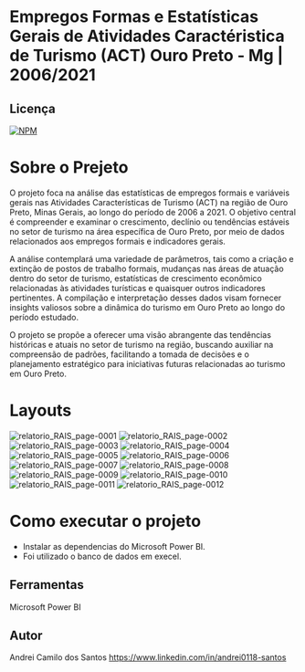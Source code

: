 # Empregos Formas e Estatísticas Gerais de Atividades Caractéristica de Turismo (ACT) Ouro Preto - Mg | 2006/2021

## Licença  
[![NPM](https://img.shields.io/npm/l/react)](https://github.com/andrei0118/gn-vendas/blob/master/LICENSE)

# Sobre o  Prejeto

O projeto foca na análise das estatísticas de empregos formais e variáveis gerais nas Atividades Características de Turismo (ACT) na região de Ouro Preto, Minas Gerais, ao longo do período de 2006 a 2021. O objetivo central é compreender e examinar o crescimento, declínio ou tendências estáveis no setor de turismo na área específica de Ouro Preto, por meio de dados relacionados aos empregos formais e indicadores gerais.

A análise contemplará uma variedade de parâmetros, tais como a criação e extinção de postos de trabalho formais, mudanças nas áreas de atuação dentro do setor de turismo, estatísticas de crescimento econômico relacionadas às atividades turísticas e quaisquer outros indicadores pertinentes. A compilação e interpretação desses dados visam fornecer insights valiosos sobre a dinâmica do turismo em Ouro Preto ao longo do período estudado.

O projeto se propõe a oferecer uma visão abrangente das tendências históricas e atuais no setor de turismo na região, buscando auxiliar na compreensão de padrões, facilitando a tomada de decisões e o planejamento estratégico para iniciativas futuras relacionadas ao turismo em Ouro Preto.
# Layouts

![relatorio_RAIS_page-0001](https://github.com/andrei0118/Analise-ACT-Powerbi/assets/75299828/81b1d07f-c5a8-4e3d-ba24-5953452dc9fc)
![relatorio_RAIS_page-0002](https://github.com/andrei0118/Analise-ACT-Powerbi/assets/75299828/d074fc7a-f89f-40cb-9d29-34d82be82537)
![relatorio_RAIS_page-0003](https://github.com/andrei0118/Analise-ACT-Powerbi/assets/75299828/ab7671ca-82f1-476f-a704-0b5d69856f25)
![relatorio_RAIS_page-0004](https://github.com/andrei0118/Analise-ACT-Powerbi/assets/75299828/73f27f2c-3d77-475a-b36b-e4a985ca3585)
![relatorio_RAIS_page-0005](https://github.com/andrei0118/Analise-ACT-Powerbi/assets/75299828/a1ae2da0-08a1-49c6-b213-ad226ed7ffe7)
![relatorio_RAIS_page-0006](https://github.com/andrei0118/Analise-ACT-Powerbi/assets/75299828/f3b630d4-fe4d-4dbc-99ce-2f80c68dabdc)
![relatorio_RAIS_page-0007](https://github.com/andrei0118/Analise-ACT-Powerbi/assets/75299828/7a2e7ace-c6ca-4f81-8399-7c202448a888)
![relatorio_RAIS_page-0008](https://github.com/andrei0118/Analise-ACT-Powerbi/assets/75299828/f7b5bdc3-b8f2-491c-9e16-323a027a8c4f)
![relatorio_RAIS_page-0009](https://github.com/andrei0118/Analise-ACT-Powerbi/assets/75299828/d0721e33-60dc-4ff4-bcf0-8d4e8b775f7d)
![relatorio_RAIS_page-0010](https://github.com/andrei0118/Analise-ACT-Powerbi/assets/75299828/fa2dc34a-b37f-4f1e-bfec-bf252c53c169)
![relatorio_RAIS_page-0011](https://github.com/andrei0118/Analise-ACT-Powerbi/assets/75299828/fe8aa3df-3d87-489f-b3d2-b7d447d25a7a)
![relatorio_RAIS_page-0012](https://github.com/andrei0118/Analise-ACT-Powerbi/assets/75299828/607409e3-8d10-44ec-99d3-48e58ef9a313)

# Como executar o projeto

- Instalar as dependencias do Microsoft Power BI.
- Foi utilizado o banco de dados em execel.

## Ferramentas

Microsoft Power BI

## Autor
Andrei Camilo dos Santos
https://www.linkedin.com/in/andrei0118-santos
